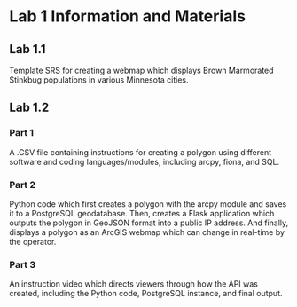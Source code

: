 # Lab 1 Information and Materials

## Lab 1.1
Template SRS for creating a webmap which displays Brown Marmorated Stinkbug populations in various Minnesota cities.

## Lab 1.2
### Part 1
A .CSV file containing instructions for creating a polygon using different software and coding languages/modules, including arcpy, fiona, and SQL.

### Part 2
Python code which first creates a polygon with the arcpy module and saves it to a PostgreSQL geodatabase. Then, creates a Flask application which outputs the polygon in GeoJSON format into a public IP address. And finally, displays a polygon as an ArcGIS webmap which can change in real-time by the operator.

### Part 3
An instruction video which directs viewers through how the API was created, including the Python code, PostgreSQL instance, and final output.
